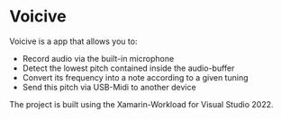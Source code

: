 # Voicive
Voicive is a app that allows you to:
* Record audio via the built-in microphone
* Detect the lowest pitch contained inside the audio-buffer
* Convert its frequency into a note according to a given tuning
* Send this pitch via USB-Midi to another device

The project is built using the Xamarin-Workload for Visual Studio 2022.
